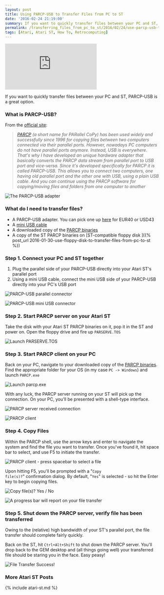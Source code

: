 ```yaml
---
layout: post
title: Using PARCP-USB to Transfer Files from PC to ST
date: '2016-02-24 21:19:00'
summary: If you want to quickly transfer files between your PC and ST, PARCP-USB is a great option ...
permalink: /transferring_files_from_pc_to_st/2016/02/24/use-parcp-usb-to-transfer-files-from-pc-to-atari-st/
tags: [Atari, Atari ST, How To, Retrocomputing]
---
```


<div class="youtube-container">
<iframe src="https://www.youtube.com/embed/-xNCRaiEHG0?rel=0" 
frameborder="0" allowfullscreen class="youtube-video"></iframe>
</div> 

If you want to quickly transfer files between your PC and ST, PARCP-USB is a great option.

### What is PARCP-USB?

From the <a href="http://joy.sophics.cz/parcp/parcpusb.html" target="_blank">official site</a>:

> *<a href="http://joy.sophics.cz/parcp/index.html" target="_blank">PARCP</a> (a short name for PARallel CoPy) has been used widely and successfully since 1996 for copying files between two computers connected via their parallel ports. However, nowadays PC computers do not have parallel ports anymore. Instead, USB is everywhere. That's why I have developed an unique hardware adapter that basically converts the PARCP data stream from parallel port to USB port and vice-versa. Since it's developed specifically for PARCP it is called PARCP-USB. This allows you to connect two computers, one having old parallel port and the other one with USB, using a plain USB cable. And you can continue using the PARCP software for copying/moving files and folders from one computer to another*

![](/img/posts/parcp-usb_adapter_dongle.jpg "The PARCP-USB adapter")

### What do I need to transfer files?

* A PARCP-USB adapter. You can pick one up <a href="http://joy.sophics.cz/parcp/parcp-usb.html" target="_blank">here</a> for EUR40 or USD43
* A <a href="http://www.amazon.co.uk/AmazonBasics-A-Male-Mini-B-Cable-Feet/dp/B00NH11N5A/ref=dp_ob_title_ce" target="_blank">mini USB cable</a>
* A downloaded copy of the <a href="http://joy.sophics.cz/parcp/download.htm" target="_blank">PARCP binaries</a>
* A copy of the ST PARCP binaries on [ST-compatible floppy disk ]({% post_url 2016-01-30-use-floppy-disk-to-transfer-files-from-pc-to-st %})

### Step 1. Connect your PC and ST together

1. Plug the parallel side of your PARCP-USB directly into your Atari ST's parallel port
2. Using a mini USB cable, connect the mini USB side of your PARCP-USB directly into your PC's USB port 

![](/img/posts/parcp-usb_parallel_port.jpg "PARCP-USB parallel connector")

![](/img/posts/parcp-usb_mini_usb_port.jpg "PARCP-USB mini USB connector")

### Step 2. Start PARCP server on your Atari ST

Take the disk with your Atari ST PARCP binaries on it, pop it in the ST and power on. Open the floppy drive and fire up <code>PARSERVE.TOS</code>

![](/img/posts/parcp_parserve_tos.png "Launch PARSERVE.TOS")

### Step 3. Start PARCP client on your PC

Back on your PC, navigate to your downloaded copy of the <a href="http://joy.sophics.cz/parcp/download.htm" target="_blank">PARCP binaries</a>. Find the appropriate folder for your OS (in my case <code>PC -> Windows</code>) and launch <code>PARCP.exe</code>

![](/img/posts/parcp_exe.png "Launch parcp.exe")

With any luck, the PARCP server running on your ST will pick up the connection. On your PC, you'll be presented with a shell-type interface.

![](/img/posts/parcp_server.png "PARCP server received connection")

![](/img/posts/parcp_client.png "PARCP client")

### Step 4. Copy Files

Within the PARCP shell, use the arrow keys and enter to navigate the system and find the file you want to transfer. Once you've found it, hit space bar to select, and use F5 to initiate the transfer.

![](/img/posts/parcp_client_file_selected.png "PARCP client - press spacebar to select a file")

Upon hitting F5, you'll be prompted with a "<code>Copy file(s)?</code>" confirmation dialog. By default, "<code>Yes</code>" is selected - so hit the Enter key to begin copying files.

![](/img/posts/parcp_confirmation_dialog.png "Copy file(s)? Yes / No")

![](/img/posts/parcp_progress_bar.png "A progress bar will report on your file transfer")

### Step 5. Shut down the PARCP server, verify file has been transferred

Owing to the (relative) high bandwidth of your ST's parallel port, the file transfer should complete fairly quickly.

Back on the ST, hit <code>Ctrl+Alt+Shift</code> to shut down the PARCP server. You'll drop back to the GEM desktop and (all things going well) your transferred file should be staring you in the face. Easy peasy!

![](/img/posts/parcp_transferred_file.png "File Transfer Success!")

### More Atari ST Posts
 
{% include atari-st.md %}